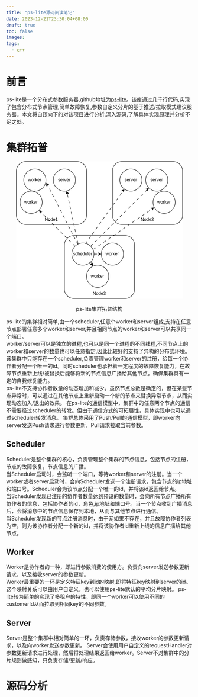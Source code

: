 ```yaml
---
title: "ps-lite源码阅读笔记"
date: 2023-12-21T23:30:04+08:00
draft: true
toc: false
images:
tags:
  - c++
---
```


# 前言
ps-lite是一个分布式参数服务器,github地址为[ps-lite](https://github.com/dmlc/ps-lite)。该库通过几千行代码,实现了包含分布式节点管理,简单故障恢复,参数自定义分片的基于推送/拉取模式建议服务器。本文将自顶向下的对该项目进行分析,深入源码,了解具体实现原理并分析不足之处。  
# 集群拓普
<p align="center">
  <img src="images/network-topology.png" alt="替代文本">
</p>
<p align="center">ps-lite集群拓普结构</p>  

ps-lite的集群相对简单,由一个scheduler,任意个worker和server组成,支持在任意节点部署任意多个worker和server,并且相同节点的worker和server可以共享同一个端口。  
worker/server可以是独立的进程,也可以是同一个进程的不同线程,不同节点上的worker和server的数量也可以任意指定,因此比较好的支持了异构的分布式环境。  
该集群中只能存在一个scheduler,负责管理worker和server的注册，给每一个协作者分配一个唯一的id。同时scheduler也承担着一定程度的故障恢复能力，在故障节点重新上线/被替换后能够将新的节点信息广播给其他节点。确保集群具有一定的自我修复能力。  
ps-lite不支持协作者数量的动态增加和减少。虽然节点总数是确定的，但在某些节点异常时，可以通过在其他节点上重新启动一个新的节点来替换异常节点，从而实现动态加入/退出的效果。
在ps-lite的通信模型中，集群中的任意两个节点的通信不需要经过scheduler的转发。但由于通信方式的可拓展性，具体实现中也可以通过scheduler转发消息。
集群总体采用了Push/Pull的通信模型，即worker向server发送Push请求进行参数更新，Pull请求拉取当前参数。

## Scheduler
Scheduler是整个集群的核心，负责管理整个集群的节点信息，包括节点的注册，节点的故障恢复，节点信息的广播。  
当Scheduler启动时，会监听一个端口，等待worker和server的注册。当一个worker或者server启动时，会向Scheduler发送一个注册请求，包含节点的ip地址和端口号。Scheduler会为该节点分配一个唯一的id，并将该id返回给节点。  
当Scheduler发现已注册的协作者数量达到预设的数量时，会向所有节点广播所有协作者的信息，包括协作者的id，角色,ip地址和端口号。当一个节点收到广播消息后，会将消息中的节点信息保存到本地，从而与其他节点进行通信。  
当Scheduler发现新的节点注册消息时，由于网如果不存在，并且故障协作者列表为空，则为该协作者分配一个新的id，并将该协作者id重新上线的信息广播给其他节点。

## Worker
Worker是协作者的一种，即进行参数消费的使用方。负责向server发送参数更新请求，以及接收server的参数更新。  
Worker最重要的一环是定义特征key到id的映射,即将特征key映射到server的id。这个映射关系可以由用户自定义，也可以使用ps-lite默认的平均分片映射。
ps-lite较为简单的实现了多租户的特性，即同一个worker可以使用不同的customerId从而拉取到相同key的不同参数。

## Server
Server是整个集群中相对简单的一环，负责存储参数，接收worker的参数更新请求，以及向worker发送参数更新。
Server会使用用户自定义的requestHandler对参数更新请求进行处理，然后将处理结果返回给worker。Server不对集群中的分片规则做感知，只负责存储/更新/响应。

# 源码分析
